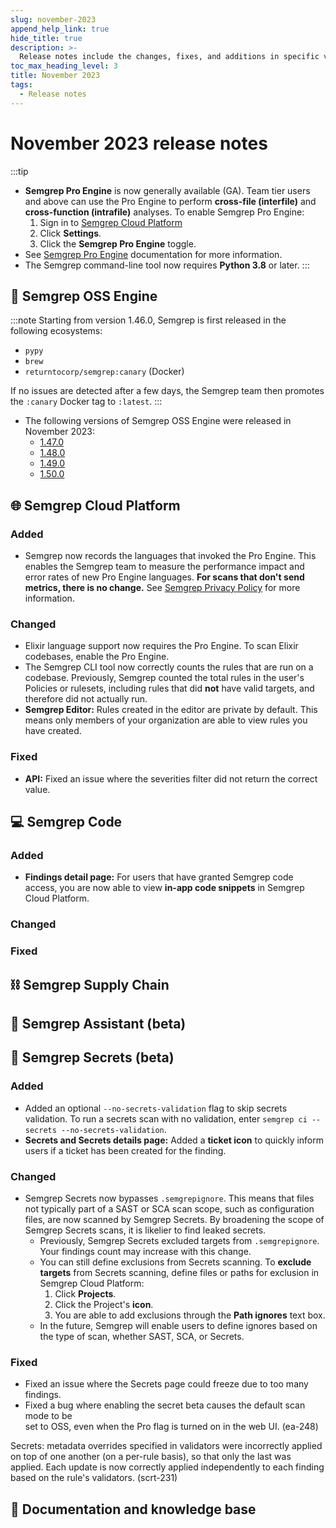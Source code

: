 ```yaml
---
slug: november-2023
append_help_link: true
hide_title: true
description: >-
  Release notes include the changes, fixes, and additions in specific versions of Semgrep.
toc_max_heading_level: 3
title: November 2023
tags:
  - Release notes
---
```


# November 2023 release notes

:::tip
- **Semgrep Pro Engine** is now generally available (GA). Team tier users and above can use the Pro Engine to perform **cross-file (interfile)** and **cross-function (intrafile)** analyses. To enable Semgrep Pro Engine:
    1. Sign in to [<i class="fas fa-external-link fa-xs"></i> Semgrep Cloud Platform](https://semgrep.dev/login)
    1. Click **Settings**.
    1. Click the **<i class="fa-solid fa-toggle-large-on"></i> Semgrep Pro Engine** toggle.
- See [<i class="fa-regular fa-file-lines"></i> Semgrep Pro Engine](/semgrep-code/semgrep-pro-engine-intro/) documentation for more information.
- The Semgrep command-line tool now requires **Python 3.8** or later.
:::

## 🔧 Semgrep OSS Engine

:::note
Starting from version 1.46.0, Semgrep is first released in the following ecosystems:
- `pypy`
- `brew`
- `returntocorp/semgrep:canary` (Docker)

If no issues are detected after a few days, the Semgrep team then promotes the `:canary` Docker tag to `:latest`.
:::

- The following versions of Semgrep OSS Engine were released in November 2023:
  - [<i class="fas fa-external-link fa-xs"></i> 1.47.0](https://github.com/returntocorp/semgrep/releases/tag/v1.47.0)
  - [<i class="fas fa-external-link fa-xs"></i> 1.48.0](https://github.com/returntocorp/semgrep/releases/tag/v1.48.0)
  - [<i class="fas fa-external-link fa-xs"></i> 1.49.0](https://github.com/returntocorp/semgrep/releases/tag/v1.49.0)
  - [<i class="fas fa-external-link fa-xs"></i> 1.50.0](https://github.com/returntocorp/semgrep/releases/tag/v1.50.0)

## 🌐 Semgrep Cloud Platform

### Added

- Semgrep now records the languages that invoked the Pro Engine. This enables the Semgrep team to measure the performance impact and error rates of new Pro Engine languages. **For scans that don't send metrics, there is no change.** See [<i class="fas fa-external-link fa-xs"></i> Semgrep Privacy Policy](https://github.com/semgrep/semgrep/blob/develop/PRIVACY.md) for more information.


### Changed

- Elixir language support now requires the Pro Engine. To scan Elixir codebases, enable the Pro Engine. <!-- 9308 -->
- The Semgrep CLI tool now correctly counts the rules that are run on a codebase. Previously, Semgrep counted the total rules in the user's Policies or rulesets, including rules that did **not** have valid targets, and therefore did not actually run. <!-- 9130  -->
- **Semgrep Editor:** Rules created in the editor are private by default. This means only members of  your organization are able to view rules you have created. <!-- 11267 -->

### Fixed

- **API:** Fixed an issue where the severities filter did not return the correct value. <!-- gh-11307 -->


## 💻 Semgrep Code

### Added

- **Findings detail page:** For users that have granted Semgrep code access, you are now able to view **in-app code snippets** in Semgrep Cloud Platform.

<!-- todo add a screenshot -->

### Changed


### Fixed


## ⛓️ Semgrep Supply Chain

## 🤖 Semgrep Assistant (beta)

## 🔐 Semgrep Secrets (beta)

### Added

- Added an optional `--no-secrets-validation` flag to skip secrets validation. To run a secrets scan with no validation, enter `semgrep ci --secrets --no-secrets-validation`.
- **Secrets and Secrets details page:** Added a **<i class="fa-solid fa-ticket"></i> ticket icon** to quickly inform users if a ticket has been created for the finding.

### Changed

- Semgrep Secrets now bypasses `.semgrepignore`. This means that files not typically part of a SAST or SCA scan scope, such as configuration files, are now scanned by Semgrep Secrets. By broadening the scope of Semgrep Secrets scans, it is likelier to find leaked secrets.
    - Previously, Semgrep Secrets excluded targets from `.semgrepignore`. Your findings count may increase with this change.
    - You can still define exclusions from Secrets scanning. To **exclude targets** from Secrets scanning, define files or paths for exclusion in Semgrep Cloud Platform:
        1. Click **Projects**.
        1. Click the Project's **<i class="fa-solid fa-gear"></i> icon**.
        1. You are able to add exclusions through the **Path ignores** text box. 
    - In the future, Semgrep will enable users to define ignores based on the type of scan, whether SAST, SCA, or Secrets. <!-- 9125 (https://github.com/semgrep/semgrep/pull/9125 -->

### Fixed

- Fixed an issue where the Secrets page could freeze due to too many findings. <!-- (11254) -->
- Fixed a bug where enabling the secret beta causes the default scan mode to be  
    set to OSS, even when the Pro flag is turned on in the web UI. (ea-248)

Secrets: metadata overrides specified in validators were incorrectly applied on
top of one another (on a per-rule basis), so that only the last was applied.
Each update is now correctly applied independently to each finding based on the
rule's validators. (scrt-231)

## 📝 Documentation and knowledge base

